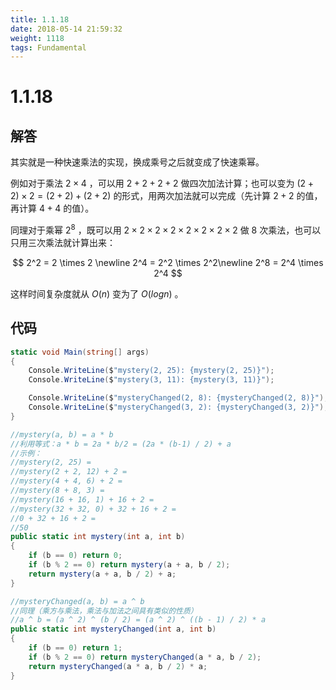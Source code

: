 ```yaml
---
title: 1.1.18
date: 2018-05-14 21:59:32
weight: 1118
tags: Fundamental
---
```


# 1.1.18

## 解答

其实就是一种快速乘法的实现，换成乘号之后就变成了快速乘幂。

例如对于乘法 $2 \times 4$ ，可以用 $2 + 2 + 2 + 2$ 做四次加法计算；也可以变为 $(2 + 2) \times 2 = (2 + 2) + (2 + 2)$ 的形式，用两次加法就可以完成（先计算 $2 + 2$ 的值，再计算 $4 + 4$ 的值）。

同理对于乘幂 $2^8$ ，既可以用 $2\times 2 \times 2 \times 2 \times 2 \times 2 \times 2 \times 2$ 做 8 次乘法，也可以只用三次乘法就计算出来：

$$
2^2 = 2 \times 2 \newline 
2^4 = 2^2 \times 2^2\newline 
2^8 = 2^4 \times 2^4
$$

这样时间复杂度就从 $O(n)$ 变为了 $O(log n)$ 。

## 代码

```csharp
static void Main(string[] args)
{
    Console.WriteLine($"mystery(2, 25): {mystery(2, 25)}");
    Console.WriteLine($"mystery(3, 11): {mystery(3, 11)}");

    Console.WriteLine($"mysteryChanged(2, 8): {mysteryChanged(2, 8)}");
    Console.WriteLine($"mysteryChanged(3, 2): {mysteryChanged(3, 2)}");
}

//mystery(a, b) = a * b
//利用等式：a * b = 2a * b/2 = (2a * (b-1) / 2) + a
//示例：
//mystery(2, 25) =
//mystery(2 + 2, 12) + 2 =
//mystery(4 + 4, 6) + 2 =
//mystery(8 + 8, 3) =
//mystery(16 + 16, 1) + 16 + 2 =
//mystery(32 + 32, 0) + 32 + 16 + 2 =
//0 + 32 + 16 + 2 =
//50
public static int mystery(int a, int b)
{
    if (b == 0) return 0;
    if (b % 2 == 0) return mystery(a + a, b / 2);
    return mystery(a + a, b / 2) + a;
}

//mysteryChanged(a, b) = a ^ b
//同理（乘方与乘法，乘法与加法之间具有类似的性质）
//a ^ b = (a ^ 2) ^ (b / 2) = (a ^ 2) ^ ((b - 1) / 2) * a
public static int mysteryChanged(int a, int b)
{
    if (b == 0) return 1;
    if (b % 2 == 0) return mysteryChanged(a * a, b / 2);
    return mysteryChanged(a * a, b / 2) * a;
}
```
